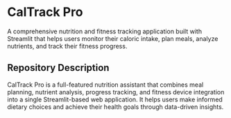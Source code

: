 # CalTrack Pro

A comprehensive nutrition and fitness tracking application built with Streamlit that helps users monitor their caloric intake, plan meals, analyze nutrients, and track their fitness progress.

## Repository Description

CalTrack Pro is a full-featured nutrition assistant that combines meal planning, nutrient analysis, progress tracking, and fitness device integration into a single Streamlit-based web application. It helps users make informed dietary choices and achieve their health goals through data-driven insights.
